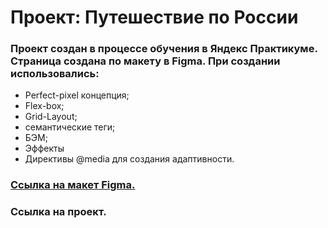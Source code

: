 # Проект: Путешествие по России

### Проект создан в процессе обучения в Яндекс Практикуме. Страница создана по макету в Figma. При создании использовались:

- Perfect-pixel концепция;
- Flex-box;
- Grid-Layout;
- семантические теги;
- БЭМ;
- Эффекты
- Директивы @media для создания адаптивности.

### [Ссылка на макет Figma.](https://www.figma.com/file/5S2WSbEFL6awjVWJ0NWL8Q/Sprint-3_-Russia-_-desktop-mobile?node-id=28503%3A0)

### Ссылка на проект.
